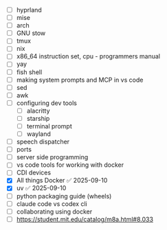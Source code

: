 - [ ] hyprland
- [ ] mise
- [ ] arch
- [ ] GNU stow
- [ ] tmux
- [ ] nix
- [ ] x86_64 instruction set, cpu - programmers manual
- [ ] yay
- [ ] fish shell
- [ ] making system prompts and MCP in vs code
- [ ] sed
- [ ] awk
- [ ] configuring dev tools
	- [ ] alacritty
	- [ ] starship
	- [ ] terminal prompt
	- [ ] wayland
- [ ] speech dispatcher
- [ ] ports
- [ ] server side programming
- [ ] vs code tools for working with docker
- [ ] CDI devices
- [x] All things Docker ✅ 2025-09-10
- [x] uv ✅ 2025-09-10
- [ ] python packaging guide (wheels)
- [ ] claude code vs codex cli
- [ ] collaborating using docker
- [ ] https://student.mit.edu/catalog/m8a.html#8.033
